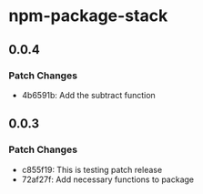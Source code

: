# npm-package-stack

## 0.0.4

### Patch Changes

- 4b6591b: Add the subtract function

## 0.0.3

### Patch Changes

- c855f19: This is testing patch release
- 72af27f: Add necessary functions to package
